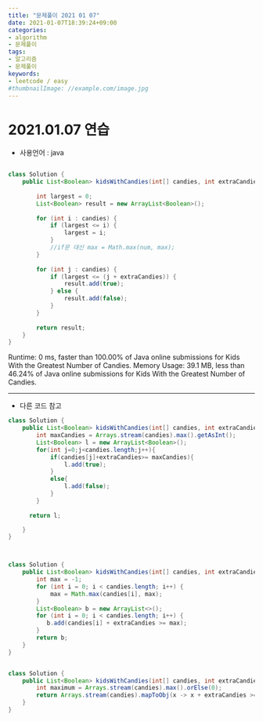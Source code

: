 ```yaml
---
title: "문제풀이 2021 01 07"
date: 2021-01-07T18:39:24+09:00
categories:
- algorithm
- 문제풀이
tags:
- 알고리즘
- 문제풀이
keywords:
- leetcode / easy
#thumbnailImage: //example.com/image.jpg
---
```


<!--more-->
# 2021.01.07 연습

- 사용언어 : java

```java

class Solution {
    public List<Boolean> kidsWithCandies(int[] candies, int extraCandies) {
        
        int largest = 0;
        List<Boolean> result = new ArrayList<Boolean>();
        
        for (int i : candies) {
            if (largest <= i) {
                largest = i;
            }
            //if문 대신 max = Math.max(num, max);
        }
        
        for (int j : candies) {
            if (largest <= (j + extraCandies)) {
                result.add(true);
            } else {
                result.add(false);
            }
        }
        
        return result;
    }
}

```

Runtime: 0 ms, faster than 100.00% of Java online submissions for Kids With the Greatest Number of Candies.
Memory Usage: 39.1 MB, less than 46.24% of Java online submissions for Kids With the Greatest Number of Candies.

-----

- 다른 코드 참고

```java
class Solution {
    public List<Boolean> kidsWithCandies(int[] candies, int extraCandies) {
        int maxCandies = Arrays.stream(candies).max().getAsInt();
        List<Boolean> l = new ArrayList<Boolean>();
        for(int j=0;j<candies.length;j++){
            if(candies[j]+extraCandies>= maxCandies){
                l.add(true);
            }
            else{
                l.add(false);
            }
        }
        
      return l;  

    }
}



class Solution {
    public List<Boolean> kidsWithCandies(int[] candies, int extraCandies) {
        int max = -1;
        for (int i = 0; i < candies.length; i++) {
            max = Math.max(candies[i], max);
        }
        List<Boolean> b = new ArrayList<>();
        for (int i = 0; i < candies.length; i++) {
		   b.add(candies[i] + extraCandies >= max);
        }
        return b;
    }
}


class Solution {
    public List<Boolean> kidsWithCandies(int[] candies, int extraCandies) {
        int maximum = Arrays.stream(candies).max().orElse(0);
        return Arrays.stream(candies).mapToObj(x -> x + extraCandies >= maximum).collect(Collectors.toList());
    }
}
```
